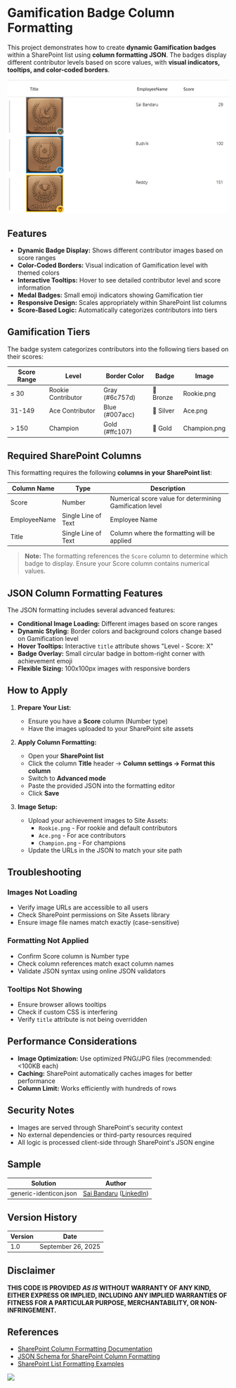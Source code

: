 # Gamification Badge Column Formatting

This project demonstrates how to create **dynamic Gamification badges** within a SharePoint list using **column formatting JSON**. The badges display different contributor levels based on score values, with **visual indicators, tooltips, and color-coded borders**.

![Gamification Badge Example](./assets/screenshot.png)

## Features

- **Dynamic Badge Display:** Shows different contributor images based on score ranges
- **Color-Coded Borders:** Visual indication of Gamification level with themed colors
- **Interactive Tooltips:** Hover to see detailed contributor level and score information
- **Medal Badges:** Small emoji indicators showing Gamification tier
- **Responsive Design:** Scales appropriately within SharePoint list columns
- **Score-Based Logic:** Automatically categorizes contributors into tiers

## Gamification Tiers

The badge system categorizes contributors into the following tiers based on their scores:

| Score Range | Level | Border Color | Badge | Image |
|-------------|-------|--------------|-------|--------|
| ≤ 30 | Rookie Contributor | Gray (#6c757d) | 🥉 Bronze | Rookie.png |
| 31-149 | Ace Contributor | Blue (#007acc) | 🥈 Silver | Ace.png |
| > 150 | Champion | Gold (#ffc107) | 🥇 Gold | Champion.png |

## Required SharePoint Columns

This formatting requires the following **columns in your SharePoint list**:

| Column Name | Type | Description |
|-------------|------|-------------|
| Score | Number | Numerical score value for determining Gamification level |
| EmployeeName | Single Line of Text | Employee Name |
| Title | Single Line of Text | Column where the formatting will be applied |

> **Note:** The formatting references the `Score` column to determine which badge to display. Ensure your Score column contains numerical values.

## JSON Column Formatting Features

The JSON formatting includes several advanced features:

- **Conditional Image Loading:** Different images based on score ranges
- **Dynamic Styling:** Border colors and background colors change based on Gamification level
- **Hover Tooltips:** Interactive `title` attribute shows "Level - Score: X"
- **Badge Overlay:** Small circular badge in bottom-right corner with achievement emoji
- **Flexible Sizing:** 100x100px images with responsive borders

## How to Apply

1. **Prepare Your List:**
   - Ensure you have a **Score** column (Number type)
   - Have the images uploaded to your SharePoint site assets

2. **Apply Column Formatting:**
   - Open your **SharePoint list**
   - Click the column **Title** header → **Column settings → Format this column**
   - Switch to **Advanced mode**
   - Paste the provided JSON into the formatting editor
   - Click **Save**

3. **Image Setup:**
   - Upload your achievement images to Site Assets:
     - `Rookie.png` - For rookie and default contributors
     - `Ace.png` - For ace contributors  
     - `Champion.png` - For champions
   - Update the URLs in the JSON to match your site path

## Troubleshooting

### Images Not Loading
- Verify image URLs are accessible to all users
- Check SharePoint permissions on Site Assets library
- Ensure image file names match exactly (case-sensitive)

### Formatting Not Applied  
- Confirm Score column is Number type
- Check column references match exact column names
- Validate JSON syntax using online JSON validators

### Tooltips Not Showing
- Ensure browser allows tooltips
- Check if custom CSS is interfering
- Verify `title` attribute is not being overridden

## Performance Considerations

- **Image Optimization:** Use optimized PNG/JPG files (recommended: <100KB each)
- **Caching:** SharePoint automatically caches images for better performance
- **Column Limit:** Works efficiently with hundreds of rows

## Security Notes

- Images are served through SharePoint's security context
- No external dependencies or third-party resources required
- All logic is processed client-side through SharePoint's JSON engine

## Sample

Solution|Author
--------|---------
generic-identicon.json | [Sai Bandaru](https://github.com/saiiiiiii) ([LinkedIn](https://www.linkedin.com/in/sai-bandaru-97a946153/))

## Version History

Version|Date|
-------|----|
1.0|September 26, 2025|

## Disclaimer
**THIS CODE IS PROVIDED *AS IS* WITHOUT WARRANTY OF ANY KIND, EITHER EXPRESS OR IMPLIED, INCLUDING ANY IMPLIED WARRANTIES OF FITNESS FOR A PARTICULAR PURPOSE, MERCHANTABILITY, OR NON-INFRINGEMENT.**

## References

- [SharePoint Column Formatting Documentation](https://learn.microsoft.com/sharepoint/dev/declarative-customization/column-formatting)
- [JSON Schema for SharePoint Column Formatting](https://developer.microsoft.com/json-schemas/sp/v2/column-formatting.schema.json)
- [SharePoint List Formatting Examples](https://pnp.github.io/List-Formatting/)

<img src="https://pnptelemetry.azurewebsites.net/list-formatting/column-samples/achievement-badges" />